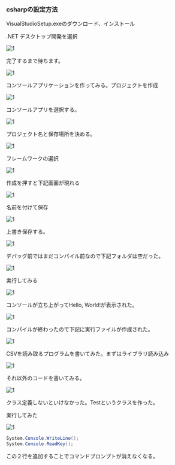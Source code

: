 ### csharpの設定方法

VisualStudioSetup.exeのダウンロード、インストール

.NET デスクトップ開発を選択

![1](csharp画像1/1.PNG)

完了するまで待ちます。

![1](csharp画像1/2.PNG)

コンソールアプリケーションを作ってみる。プロジェクトを作成

![1](csharp画像1/3.PNG)

コンソールアプリを選択する。

![1](csharp画像1/4.PNG)

プロジェクト名と保存場所を決める。

![1](csharp画像1/5.PNG)

フレームワークの選択

![1](csharp画像1/6.PNG)

作成を押すと下記画面が現れる

![1](csharp画像1/7.PNG)

名前を付けて保存

![1](csharp画像1/8.PNG)

上書き保存する。

![1](csharp画像1/9.PNG)

デバッグ前ではまだコンパイル前なので下記フォルダは空だった。

![1](csharp画像1/10.PNG)

実行してみる

![1](csharp画像1/11.PNG)

コンソールが立ち上がってHello, World!が表示された。

![1](csharp画像1/12.PNG)

コンパイルが終わったので下記に実行ファイルが作成された。

![1](csharp画像1/13.PNG)

CSVを読み取るプログラムを書いてみた。まずはライブラリ読み込み

![1](csharp画像1/14.PNG)

それ以外のコードを書いてみる。

![1](csharp画像1/15.PNG)

クラス定義しないといけなかった。Testというクラスを作った。

実行してみた

![1](csharp画像1/16.PNG)

```c#
System.Console.WriteLine();
System.Console.ReadKey();
```

この２行を追加することでコマンドプロンプトが消えなくなる。







